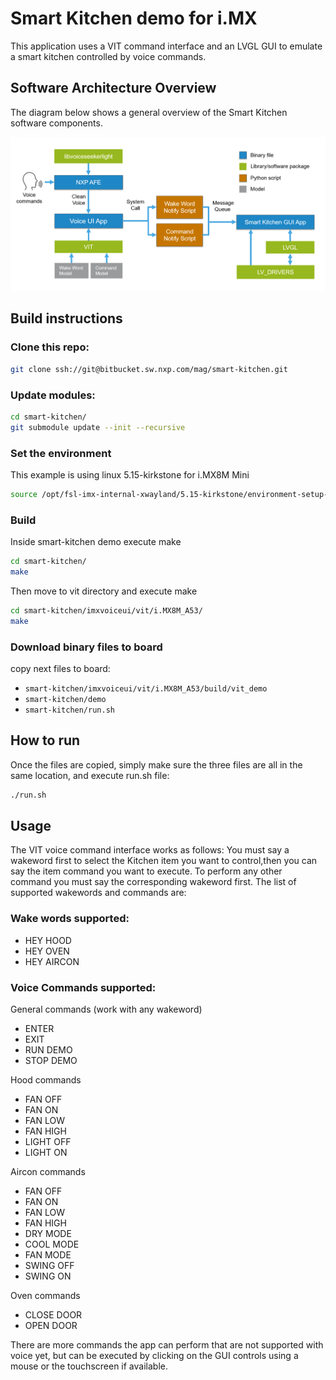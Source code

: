 # Smart Kitchen demo for i.MX

This application uses a VIT command interface and an LVGL GUI to emulate a smart kitchen controlled by voice commands. 

## Software Architecture Overview

The diagram below shows a general overview of the Smart Kitchen software components.

![alt text for screen readers](misc/images/smart-kitchen-overview.PNG "Smart Kitchen demo overview")


## Build instructions

### Clone this repo:

```bash
git clone ssh://git@bitbucket.sw.nxp.com/mag/smart-kitchen.git
```

### Update modules:

```bash
cd smart-kitchen/
git submodule update --init --recursive
```

### Set the environment

This example is using linux 5.15-kirkstone for i.MX8M Mini
```bash
source /opt/fsl-imx-internal-xwayland/5.15-kirkstone/environment-setup-cortexa53-crypto-poky-linux
```


### Build

Inside smart-kitchen demo execute make
```bash
cd smart-kitchen/
make
```

Then move to vit directory and execute make
```bash
cd smart-kitchen/imxvoiceui/vit/i.MX8M_A53/
make
```

### Download binary files to board

copy next files to board:

- `smart-kitchen/imxvoiceui/vit/i.MX8M_A53/build/vit_demo`
- `smart-kitchen/demo`
- `smart-kitchen/run.sh`

## How to run

Once the files are copied, simply make sure the three files are all in the same location, and execute run.sh file:

```bash
./run.sh
```

## Usage

The VIT voice command interface works as follows: You must say a wakeword first to select the Kitchen item you want to control,then you can say the item command you want to execute. To perform any other command you must say the corresponding wakeword first. The list of supported wakewords and commands are:

### Wake words supported:

- HEY HOOD
- HEY OVEN
- HEY AIRCON

### Voice Commands supported:

General commands (work with any wakeword)

- ENTER
- EXIT
- RUN DEMO
- STOP DEMO

Hood commands

- FAN OFF
- FAN ON
- FAN LOW
- FAN HIGH
- LIGHT OFF
- LIGHT ON

Aircon commands

- FAN OFF
- FAN ON
- FAN LOW
- FAN HIGH
- DRY MODE
- COOL MODE
- FAN MODE
- SWING OFF
- SWING ON

Oven commands

- CLOSE DOOR
- OPEN DOOR

There are more commands the app can perform that are not supported with voice yet, but can be executed by clicking on the GUI controls using a mouse or the touchscreen if available.
